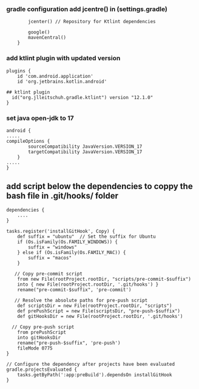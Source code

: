 ### gradle configuration add jcentre() in (settings.gradle)
```repositories {
        jcenter() // Repository for Ktlint dependencies

        google()
        mavenCentral()
    }
```

### add ktlint plugin with updated version
```
plugins {
    id 'com.android.application'
    id 'org.jetbrains.kotlin.android'

## ktlint plugin
  id("org.jlleitschuh.gradle.ktlint") version "12.1.0"
}
```

### set java open-jdk to 17
```
android {
.....
compileOptions {
        sourceCompatibility JavaVersion.VERSION_17
        targetCompatibility JavaVersion.VERSION_17
    }
.....
}
```

## add script below the dependencies to coppy the bash file in .git/hooks/ folder
```
dependencies {
    ....
}

tasks.register('installGitHook', Copy) {
    def suffix = "ubuntu"  // Set the suffix for Ubuntu
    if (Os.isFamily(Os.FAMILY_WINDOWS)) {
        suffix = "windows"
    } else if (Os.isFamily(Os.FAMILY_MAC)) {
        suffix = "macos"
    }

   // Copy pre-commit script
    from new File(rootProject.rootDir, "scripts/pre-commit-$suffix")
    into { new File(rootProject.rootDir, '.git/hooks') }
    rename("pre-commit-$suffix", 'pre-commit')
 
   // Resolve the absolute paths for pre-push script
    def scriptsDir = new File(rootProject.rootDir, "scripts")
    def prePushScript = new File(scriptsDir, "pre-push-$suffix")
    def gitHooksDir = new File(rootProject.rootDir, '.git/hooks')

  // Copy pre-push script
    from prePushScript
    into gitHooksDir
    rename("pre-push-$suffix", 'pre-push')
    fileMode 0775
}

// Configure the dependency after projects have been evaluated
gradle.projectsEvaluated {
    tasks.getByPath(':app:preBuild').dependsOn installGitHook
}
```
